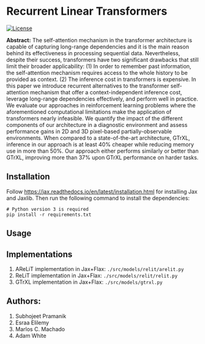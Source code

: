 # Recurrent Linear Transformers

[![License](https://img.shields.io/badge/License-Apache%202.0-blue.svg)](https://opensource.org/licenses/Apache-2.0)

**Abstract:** The self-attention mechanism in the transformer architecture is capable of capturing long-range dependencies and it is the main reason behind its effectiveness in processing sequential data.  Nevertheless, despite their success, transformers have two significant drawbacks that still limit their broader applicability: (1) In order to remember past information, the self-attention mechanism requires access to the whole history to be provided as context. (2) The inference cost in transformers is expensive. In this paper we introduce recurrent alternatives to the transformer self-attention mechanism that offer a context-independent inference cost,  leverage long-range dependencies effectively, and perform well in practice. We evaluate our approaches in reinforcement learning problems where the aforementioned computational limitations make the application of transformers nearly infeasible. We quantify the impact of the different components of our architecture in a diagnostic environment and assess performance gains in 2D and 3D pixel-based partially-observable environments. When compared to a state-of-the-art architecture, GTrXL, inference in our approach is at least 40\% cheaper while reducing memory use in more than 50\%. Our approach either performs similarly or better than GTrXL, improving more than 37\% upon GTrXL performance on harder tasks.


## Installation
Follow https://jax.readthedocs.io/en/latest/installation.html for installing Jax and Jaxlib. Then run the following command to install the dependencies:
```
# Python version 3 is required
pip install -r requirements.txt
```

## Usage


## Implementations
1. AReLiT implementation in Jax+Flax: `./src/models/relit/arelit.py`
2. ReLiT implementation in Jax+Flax: `./src/models/relit/relit.py`
3. GTrXL implementation in Jax+Flax: `./src/models/gtrxl.py`

## Authors: 
1. Subhojeet Pramanik
2. Esraa Elilemy
3. Marlos C. Machado
4. Adam White
